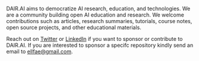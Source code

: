 DAIR.AI aims to democratize AI research, education, and technologies. We are a community building open AI education and research. We welcome contributions such as articles, research summaries, tutorials, course notes, open source projects, and other educational materials.

Reach out on [Twitter](https://twitter.com/omarsar0) or [LinkedIn](https://www.linkedin.com/in/omarsar/) if you want to sponsor or contribute to DAIR.AI. If you are interested to sponsor a specifc repository kindly send an email to ellfae@gmail.com.
